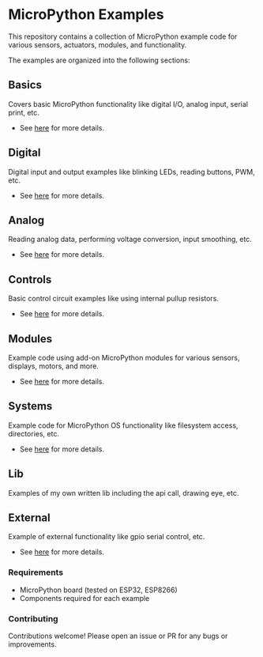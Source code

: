 # MicroPython Examples

This repository contains a collection of MicroPython example code for various sensors, actuators, modules, and functionality.

The examples are organized into the following sections:

## Basics

Covers basic MicroPython functionality like digital I/O, analog input, serial print, etc.

- See [here](00.BASICS/readme.md) for more details.

## Digital

Digital input and output examples like blinking LEDs, reading buttons, PWM, etc.

- See [here](02.DIGITAL/README.MD) for more details.

## Analog

Reading analog data, performing voltage conversion, input smoothing, etc.

- See [here](01.ANALOGUE/README.MD) for more details.

## Controls

Basic control circuit examples like using internal pullup resistors.

- See [here](03.CONTROLS/) for more details.

## Modules

Example code using add-on MicroPython modules for various sensors, displays, motors, and more.

- See [here](04.MODULES/README.MD) for more details.

## Systems

Example code for MicroPython OS functionality like filesystem access, directories, etc.

- See [here](05.SYSTEMS/readme.md) for more details.

## Lib

Examples of my own written lib including the api call, drawing eye, etc.

## External

Example of external functionality like gpio serial control, etc.

- See [here](07.EXTERNAL/readme.md) for more details.

### Requirements

- MicroPython board (tested on ESP32, ESP8266)
- Components required for each example

### Contributing

Contributions welcome! Please open an issue or PR for any bugs or improvements.

